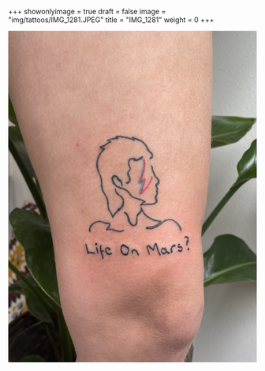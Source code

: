 +++
showonlyimage = true
draft = false
image = "img/tattoos/IMG_1281.JPEG"
title = "IMG_1281"
weight = 0
+++

![image](/img/tattoos/IMG_1281.JPEG)
